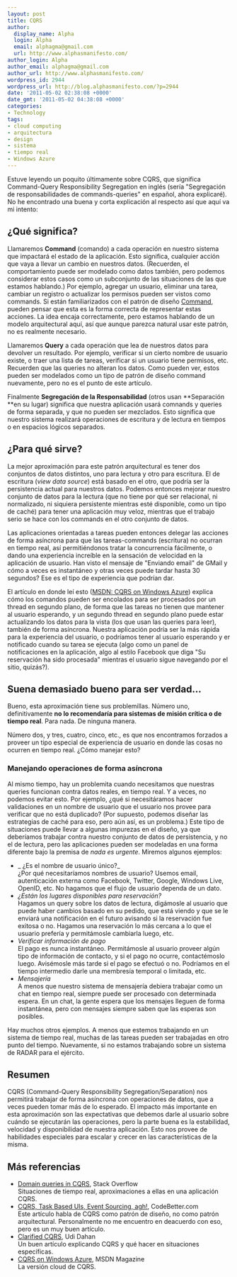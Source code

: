```yaml
---
layout: post
title: CQRS
author:
  display_name: Alpha
  login: Alpha
  email: alphagma@gmail.com
  url: http://www.alphasmanifesto.com/
author_login: Alpha
author_email: alphagma@gmail.com
author_url: http://www.alphasmanifesto.com/
wordpress_id: 2944
wordpress_url: http://blog.alphasmanifesto.com/?p=2944
date: '2011-05-02 02:38:08 +0000'
date_gmt: '2011-05-02 04:38:08 +0000'
categories:
- Technology
tags:
- cloud computing
- arquitectura
- design
- sistema
- tiempo real
- Windows Azure
---
```


Estuve leyendo un poquito últimamente sobre CQRS, que significa Command-Query Responsibility Segregation en inglés (sería "Segregación de responsabilidades de commands-queries" en español, ahora explicaré). No he encontrado una buena y corta explicación al respecto así que aquí va mi intento:

## ¿Qué significa?

Llamaremos **Command** (comando) a cada operación en nuestro sistema que impactará el estado de la aplicación. Esto significa, cualquier acción que vaya a llevar un cambio en nuestros datos. (Recuerden, el comportamiento puede ser modelado como datos también, pero podemos considerar estos casos como un subconjunto de las situaciones de las que estamos hablando.) Por ejemplo, agregar un usuario, eliminar una tarea, cambiar un registro o actualizar los permisos pueden ser vistos como commands. Si están familiarizados con el patrón de diseño [Command](http://en.wikipedia.org/wiki/Command_pattern), pueden pensar que esta es la forma correcta de representar estas acciones. La idea encaja correctamente, pero estamos hablando de un modelo arquitectural aquí, así que aunque parezca natural usar este patrón, no es realmente necesario.

Llamaremos **Query** a cada operación que lea de nuestros datos para devolver un resultado. Por ejemplo, verificar si un cierto nombre de usuario existe, o traer una lista de tareas, verificar si un usuario tiene permisos, etc. Recuerden que las queries no alteran los datos. Como pueden ver, estos pueden ser modelados como un tipo de patrón de diseño command nuevamente, pero no es el punto de este artículo.

Finalmente **Segregación de la Responsabilidad** (otros usan **Separación **en su lugar) significa que nuestra aplicación usará comnands y queries de forma separada, y que no pueden ser mezclados. Esto significa que nuestro sistema realizará operaciones de escritura y de lectura en tiempos o en espacios lógicos separados.

## ¿Para qué sirve?

La mejor aproximación para este patrón arquitectural es tener dos conjuntos de datos distintos, uno para lectura y otro para escritura. El de escritura (_view data source_) está basado en el otro, que podría ser la persistencia actual para nuestros datos. Podemos entonces mejorar nuestro conjunto de datos para la lectura (que no tiene por qué ser relacional, ni normalizado, ni siquiera persistente mientras esté disponible, como un tipo de caché) para tener una aplicación muy veloz, mientras que el trabajo serio se hace con los commands en el otro conjunto de datos.

Las aplicaciones orientadas a tareas pueden entonces delegar las acciones de forma asíncrona para que las tareas-commands (escritura) no ocurran en tiempo real, así permitiéndonos tratar la concurrencia fácilmente, o dando una experiencia increíble en la sensación de velocidad en la aplicación de usuario. Han visto el mensaje de "Enviando email" de GMail y cómo a veces es instantáneo y otras veces puede tardar hasta 30 segundos? Ese es el tipo de experiencia que podrían dar.

El artículo en donde leí esto ([MSDN: CQRS on Windows Azure](http://msdn.microsoft.com/en-us/magazine/gg983487.aspx)) explica cómo los comandos pueden ser encolados para ser procesados por un thread en segundo plano, de forma que las tareas no tienen que mantener al usuario esperando, y un segundo thread en segundo plano puede estar actualizando los datos para la vista (los que usan las queries para leer), también de forma asíncrona. Nuestra aplicación podría ser la más rápida para la experiencia del usuario, o podríamos tener al usuario esperando y er notificado cuando su tarea se ejecuta (algo como un panel de notificaciones en la aplicación, algo al estilo Facebook que diga "Su reservación ha sido procesada" mientras el usuario sigue navegando por el sitio, quizás?).

## Suena demasiado bueno para ser verdad...

Bueno, esta aproximación tiene sus problemillas. Número uno, definitivamente **no lo recomendaría para sistemas de misión crítica o de tiempo real**. Para nada. De ninguna manera.

Número dos, y tres, cuatro, cinco, etc., es que nos encontramos forzados a proveer un tipo especial de experiencia de usuario en donde las cosas no ocurren en tiempo real.  ¿Cómo manejar esto?

### Manejando operaciones de forma asíncrona

Al mismo tiempo, hay un problemita cuando necesitamos que nuestras queries funcionan contra datos reales, en tiempo real. Y a veces, no podemos evitar esto. Por ejemplo,  ¿qué si necesitáramos hacer validaciones en un nombre de usuario que el usuario nos provee para verificar que no está duplicado? (Por supuesto, podemos diseñar las estrategias de caché para eso, pero aún así, es un problema.) Este tipo de situaciones puede llevar a algunas impurezas en el diseño, ya que deberíamos trabajar contra nuestro conjunto de datos de persistencia, y no el de lectura, pero las aplicaciones pueden ser modeladas en una forma diferente bajo la premisa de _nada es urgente_. Miremos algunos ejemplos:

- _ ¿Es el nombre de usuario único?_<br />
 ¿Por qué necesitaríamos nombres de usuario? Usemos email, autenticación externa como Facebook, Twitter, Google, Windows Live, OpenID, etc. No hagamos que el flujo de usuario dependa de un dato.
- _¿Están los lugares disponibles para reservación?_<br />
Hagamos un query sobre los datos de lectura, digámosle al usuario que puede haber cambios basado en su pedido, que está viendo y que se le enviará una notificación en el futuro avisando si la reservación fue exitosa o no. Hagamos una reservación lo más cercana a lo que el usuario prefería y permitámosle cambiarla luego, etc.
- _Verificar información de pago_<br />
El pago es nunca instantáneo. Permitámosle al usuario proveer algún tipo de información de contacto, y si el pago no ocurre, contactémoslo luego. Avisémosle más tarde si el pago se efectuó o no. Podríamos en el tiempo intermedio darle una membresía temporal o limitada, etc.
- _Mensajería_<br />
A menos que nuestro sistema de mensajería debiera trabajar como un chat en tiempo real, siempre puede ser procesado con determinada espera. En un chat, la gente espera que los mensajes lleguen de forma instantánea, pero con mensajes siempre saben que las esperas son posibles.

Hay muchos otros ejemplos. A menos que estemos trabajando en un sistema de tiempo real, muchas de las tareas pueden ser trabajadas en otro punto del tiempo. Nuevamente, si no estamos trabajando sobre un sistema de RADAR para el ejército.

## Resumen

CQRS (Command-Query Responsibility Segregation/Separation) nos permitirá trabajar de forma asíncrona con operaciones de datos, que a veces pueden tomar más de lo esperado. El impacto más importante en esta aproximación son las expectativas que debemos darle al usuario sobre cuándo se ejecutarán las operaciones, pero la parte buena es la estabilidad, velocidad y disponibilidad de nuestra aplicación. Esto nos provee de habilidades especiales para escalar y crecer en las características de la misma.

## Más referencias

- [Domain queries in CQRS](http://stackoverflow.com/questions/2015451/domain-queries-in-cqrs), Stack Overflow<br />
Situaciones de tiempo real, aproximaciones a ellas en una aplicación CQRS.
- [CQRS,  Task Based UIs, Event Sourcing, agh!](http://codebetter.com/gregyoung/2010/02/16/cqrs-task-based-uis-event-sourcing-agh/), CodeBetter.com<br />
Este artículo habla de CQRS como patrón de diseño, no como patrón arquitectural. Personalmente no me encuentro en deacuerdo con eso, pero es un muy buen artículo.
- [Clarified CQRS](http://www.udidahan.com/2009/12/09/clarified-cqrs/), Udi Dahan<br />
Un buen artículo explicando CQRS y qué hacer en situaciones específicas.
- [CQRS on Windows Azure](http://msdn.microsoft.com/en-us/magazine/gg983487.aspx), MSDN Magazine<br />
La versión cloud de CQRS.
